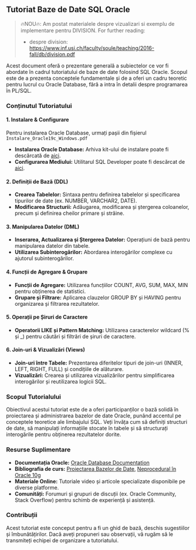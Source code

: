 ## Tutoriat Baze de Date SQL Oracle

>🔥NOU🔥: Am postat materialele despre vizualizari si exemplu de implementare pentru DIVISION. 
For further reading: 
> - despre division: https://www.inf.usi.ch/faculty/soule/teaching/2016-fall/db/division.pdf 

Acest document oferă o prezentare generală a subiectelor ce vor fi abordate în cadrul tutoriatului de baze de date folosind SQL Oracle. Scopul este de a prezenta conceptele fundamentale și de a oferi un cadru teoretic pentru lucrul cu Oracle Database, fără a intra în detalii despre programarea în PL/SQL.



### Conținutul Tutoriatului

#### 1. Instalare & Configurare
Pentru instalarea Oracle Database, urmați pașii din fișierul `Instalare_Oracle19c_Windows.pdf`
- **Instalarea Oracle Database:** Arhiva kit-ului de instalare poate fi descărcată de [aici](https://www.oracle.com/database/technologies/oracle19c-windows-downloads.html).
- **Configurarea Mediului:** Utilitarul SQL Developer poate fi descărcat de [aici](https://www.oracle.com/database/sqldeveloper/technologies/download/).

#### 2. Definiții de Bază (DDL)
- **Crearea Tabelelor:** Sintaxa pentru definirea tabelelor și specificarea tipurilor de date (ex. NUMBER, VARCHAR2, DATE).
- **Modificarea Structurii:** Adăugarea, modificarea și ștergerea coloanelor, precum și definirea cheilor primare și străine.

#### 3. Manipularea Datelor (DML)
- **Inserarea, Actualizarea și Ștergerea Datelor:** Operațiuni de bază pentru manipularea datelor din tabele.
- **Utilizarea Subinterogărilor:** Abordarea interogărilor complexe cu ajutorul subinterogărilor.

#### 4. Funcții de Agregare & Grupare
- **Funcții de Agregare:** Utilizarea funcțiilor COUNT, AVG, SUM, MAX, MIN pentru obținerea de statistici.
- **Grupare și Filtrare:** Aplicarea clauzelor GROUP BY și HAVING pentru organizarea și filtrarea rezultatelor.

#### 5. Operații pe Șiruri de Caractere
- **Operatorii LIKE și Pattern Matching:** Utilizarea caracterelor wildcard (% și _) pentru căutări și filtrări de șiruri de caractere.

#### 6. Join-uri & Vizualizări (Views)
- **Join-uri între Tabele:** Prezentarea diferitelor tipuri de join-uri (INNER, LEFT, RIGHT, FULL) și condițiile de alăturare.
- **Vizualizări:** Crearea și utilizarea vizualizărilor pentru simplificarea interogărilor și reutilizarea logicii SQL.

### Scopul Tutorialului

Obiectivul acestui tutoriat este de a oferi participanților o bază solidă în proiectarea și administrarea bazelor de date Oracle, punând accentul pe conceptele teoretice ale limbajului SQL. Veți învăța cum să definiți structuri de date, să manipulați informațiile stocate în tabele și să structurați interogările pentru obținerea rezultatelor dorite.

### Resurse Suplimentare

- **Documentația Oracle:** [Oracle Database Documentation](https://docs.oracle.com/en/database/)
- **Bibliografia de curs:** [Proiectarea Bazelor de Date](https://drive.google.com/drive/folders/1rrW0tv5HsUQ1f_8yTrQJqiPv98AdxgcB), [Neprocedural în Oracle 10g](https://drive.google.com/drive/folders/1V4mfq_aiKH10qWHCkALY0aVCQBP6NExv?usp=sharing)
- **Materiale Online:** Tutoriale video și articole specializate disponibile pe diverse platforme.
- **Comunități:** Forumuri și grupuri de discuții (ex. Oracle Community, Stack Overflow) pentru schimb de experiență și asistență.

### Contribuții

Acest tutoriat este conceput pentru a fi un ghid de bază, deschis sugestiilor și îmbunătățirilor. Dacă aveți propuneri sau observații, vă rugăm să le transmiteți echipei de organizare a tutoriatului.
